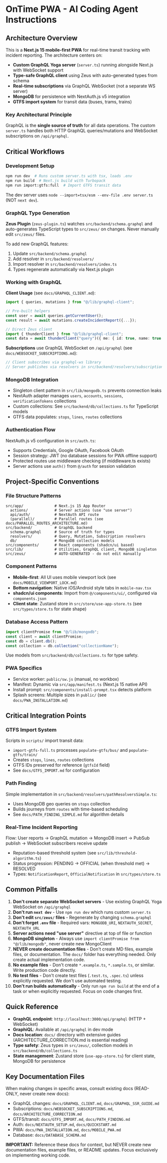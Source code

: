 # OnTime PWA - AI Coding Agent Instructions

## Architecture Overview

This is a **Next.js 15 mobile-first PWA** for real-time transit tracking with incident reporting. The architecture centers on:
- **Custom GraphQL Yoga server** (`server.ts`) running alongside Next.js with WebSocket support
- **Type-safe GraphQL client** using Zeus with auto-generated types from schema
- **Real-time subscriptions** via GraphQL WebSocket (not a separate WS server)
- **MongoDB** for persistence with NextAuth.js v5 integration
- **GTFS import system** for transit data (buses, trams, trains)

### Key Architectural Principle
GraphQL is the **single source of truth** for all data operations. The custom `server.ts` handles both HTTP GraphQL queries/mutations and WebSocket subscriptions on `/api/graphql`.

## Critical Workflows

### Development Setup
```bash
npm run dev  # Runs custom server.ts with tsx, loads .env
npm run build  # Next.js build with Turbopack
npm run import:gtfs:full  # Import GTFS transit data
```

The dev server uses `node --import=tsx/esm --env-file .env server.ts` (NOT `next dev`).

### GraphQL Type Generation
**Zeus Plugin** (`zeus-plugin.ts`) watches `src/backend/schema.graphql` and auto-generates TypeScript types to `src/zeus/` on changes. Never manually edit `src/zeus/` files.

To add new GraphQL features:
1. Update `src/backend/schema.graphql`
2. Add resolver in `src/backend/resolvers/`
3. Import resolver in `src/backend/resolvers/index.ts`
4. Types regenerate automatically via Next.js plugin

### Working with GraphQL

**Client Usage** (see `docs/GRAPHQL_CLIENT.md`):
```typescript
import { queries, mutations } from "@/lib/graphql-client";

// Pre-built helpers
const user = await queries.getCurrentUser();
const result = await mutations.createIncidentReport({...});

// Direct Zeus client
import { thunderClient } from "@/lib/graphql-client";
const data = await thunderClient("query")({ me: { id: true, name: true } });
```

**Subscriptions** use GraphQL WebSocket on `/api/graphql` (see `docs/WEBSOCKET_SUBSCRIPTIONS.md`):
```typescript
// Client subscribes via graphql-ws library
// Server publishes via resolvers in src/backend/resolvers/subscriptions.ts
```

### MongoDB Integration
- Singleton client pattern in `src/lib/mongodb.ts` prevents connection leaks
- NextAuth adapter manages `users`, `accounts`, `sessions`, `verificationTokens` collections
- Custom collections: See `src/backend/db/collections.ts` for TypeScript models
- GTFS data populates: `stops`, `lines`, `routes` collections

### Authentication Flow
NextAuth.js v5 configuration in `src/auth.ts`:
- Supports Credentials, Google OAuth, Facebook OAuth
- Session strategy: JWT (no database sessions for PWA offline support)
- Protected routes use middleware checking (if middleware.ts exists)
- Server actions use `auth()` from `@/auth` for session validation

## Project-Specific Conventions

### File Structure Patterns
```
src/app/              # Next.js 15 App Router
  actions/            # Server actions (use "use server")
  api/auth/           # NextAuth API route
  (parallel)/         # Parallel routes (see docs/PARALLEL_ROUTES_ARCHITECTURE.md)
src/backend/          # GraphQL backend
  schema.graphql      # Source of truth for types
  resolvers/          # Query, Mutation, Subscription resolvers
  db/                 # MongoDB collection models
src/components/       # React components (shadcn/ui based)
src/lib/              # Utilities, GraphQL client, MongoDB singleton
src/zeus/             # AUTO-GENERATED - do not edit manually
```

### Component Patterns
- **Mobile-first**: All UI uses mobile viewport lock (see `docs/MOBILE_VIEWPORT_LOCK.md`)
- **Bottom navigation**: Native iOS/Android style tabs in `mobile-nav.tsx`
- **shadcn/ui components**: Import from `@/components/ui/`, configured via `components.json`
- **Client state**: Zustand store in `src/store/use-app-store.ts` (see `src/types/store.ts` for state shape)

### Database Access Pattern
```typescript
import clientPromise from "@/lib/mongodb";
const client = await clientPromise;
const db = client.db();
const collection = db.collection("collectionName");
```
Use models from `src/backend/db/collections.ts` for type safety.

### PWA Specifics
- Service worker: `public/sw.js` (manual, no workbox)
- Manifest: Dynamic via `src/app/manifest.ts` (Next.js 15 native API)
- Install prompt: `src/components/install-prompt.tsx` detects platform
- Splash screens: Multiple sizes in `public/` (see `docs/PWA_INSTALLATION.md`)

## Critical Integration Points

### GTFS Import System
Scripts in `scripts/` import transit data:
- `import-gtfs-full.ts` processes `populate-gtfs/bus/` and `populate-gtfs/train/`
- Creates `stops`, `lines`, `routes` collections
- GTFS IDs preserved for reference (`gtfsId` field)
- See `docs/GTFS_IMPORT.md` for configuration

### Path Finding
Simple implementation in `src/backend/resolvers/pathResolversSimple.ts`:
- Uses MongoDB geo queries on `stops` collection
- Builds journeys from `routes` with time-based scheduling
- See `docs/PATH_FINDING_SIMPLE.md` for algorithm details

### Real-Time Incident Reporting
Flow: User reports → GraphQL mutation → MongoDB insert → PubSub publish → WebSocket subscribers receive update
- Reputation-based threshold system (see `src/lib/threshold-algorithm.ts`)
- Status progression: PENDING → OFFICIAL (when threshold met) → RESOLVED
- Types: `NotificationReport`, `OfficialNotification` in `src/types/store.ts`

## Common Pitfalls

1. **Don't create separate WebSocket servers** - Use existing GraphQL Yoga WebSocket on `/api/graphql`
2. **Don't run `next dev`** - Use `npm run dev` which runs custom `server.ts`
3. **Don't edit `src/zeus/` files** - Regenerate by changing `schema.graphql`
4. **Don't forget `.env` file** - Required vars: `MONGODB_URI`, `NEXTAUTH_SECRET`, `NEXTAUTH_URL`
5. **Server actions need "use server"** directive at top of file or function
6. **MongoDB singleton** - Always use `import clientPromise from "@/lib/mongodb"`, never create new MongoClient
7. **NEVER create documentation files** - Don't create MD files, example files, or documentation. The `docs/` folder has everything needed. Only create actual implementation code.
8. **No example files** - Don't create `*.example.ts`, `*.sample.ts`, or similar. Write production code directly.
9. **No test files** - Don't create test files (`.test.ts`, `.spec.ts`) unless explicitly requested. We don't use automated testing.
10. **Don't run builds automatically** - Only run `npm run build` at the end of a task or when explicitly requested. Focus on code changes first.

## Quick Reference

- **GraphQL endpoint**: `http://localhost:3000/api/graphql` (HTTP + WebSocket)
- **GraphiQL**: Available at `/api/graphql` in dev mode
- **Docs location**: `docs/` directory with extensive guides (ARCHITECTURE_CORRECTION.md is essential reading)
- **Type safety**: Zeus types in `src/zeus/`, collection models in `src/backend/db/collections.ts`
- **State management**: Zustand store (`use-app-store.ts`) for client state, MongoDB for persistence

## Key Documentation Files

When making changes in specific areas, consult existing docs (READ-ONLY, never create new docs):
- GraphQL changes: `docs/GRAPHQL_CLIENT.md`, `docs/GRAPHQL_SSR_GUIDE.md`
- Subscriptions: `docs/WEBSOCKET_SUBSCRIPTIONS.md`, `docs/ARCHITECTURE_CORRECTION.md`
- GTFS/transit: `docs/GTFS_IMPORT.md`, `docs/PATH_FINDING.md`
- Auth: `docs/NEXTAUTH_SETUP.md`, `docs/QUICKSTART.md`
- PWA: `docs/PWA_INSTALLATION.md`, `docs/MOBILE_PWA.md`
- Database: `docs/DATABASE_SCHEMA.md`

**IMPORTANT:** Reference these docs for context, but NEVER create new documentation files, example files, or README updates. Focus exclusively on implementing working code.
